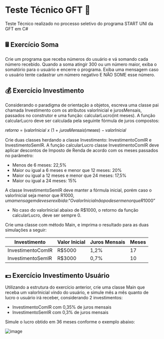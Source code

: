 # Teste Técnico GFT 📝

Teste Técnico realizado no processo seletivo do programa START UNI da GFT em C#

## 🖩 Exercício Soma

Crie um programa que receba números do usuário e vá somando cada
número recebido. Quando a soma atingir 300 ou um número maior, exiba o
somatório para o usuário e encerre o programa.
Exiba uma mensagem caso o usuário tente cadastrar um número negativo E
NÃO SOME esse número.

## 💰 Exercício Investimento

Considerando o paradigma de orientação a objetos, escreva uma classe pai
chamada Investimento com os atributos valorInicial e jurosMensais,
passados no construtor e uma função: calcularLucro(int meses).
A função calcularLucro deve ser calculada pela seguinte fórmula de juros
compostos:

𝑟𝑒𝑡𝑜𝑟𝑛𝑜 = (𝑣𝑎𝑙𝑜𝑟𝐼𝑛𝑖𝑐𝑖𝑎𝑙 𝑥 (1 + 𝑗𝑢𝑟𝑜𝑠𝑀𝑒𝑛𝑠𝑎𝑖𝑠)𝑚𝑒𝑠𝑒𝑠) − 𝑣𝑎𝑙𝑜𝑟𝐼𝑛𝑖𝑐𝑖𝑎𝑙

Crie duas classes herdando a classe Investimento: InvestimentoComIR e
InvestimentoSemIR.
A função calcularLucro classe InvestimentoComIR deve aplicar
descontos de Imposto de Renda de acordo com os meses passados
no parâmetro:
- Menos de 6 meses: 22,5%
- Maior ou igual a 6 meses e menor que 12 meses: 20%
- Maior ou igual a 12 meses e menor que 24 meses: 17,5%
- Maior ou igual a 24 meses: 15%

A classe InvestimentoSemIR deve manter a fórmula inicial, porém
caso o valorInicial seja menor que R$1000 , uma mensagem deve
ser exibida: “O valor Inicial não pode ser menor que R$1000”
- No caso do valorInicial abaixo de R$1000, o retorno da
função calcularLucro, deve ser sempre 0.

Crie uma classe com método Main, e imprima o resultado para as duas
simulações a seguir:

| Investimento    | Valor Inicial  | Juros Mensais | Meses |
|-----------------|----------------|---------------|-------|
|InvestimentoComIR| R$5000         | 1,2%          | 17    |
|InvestimentoSemIR| R$3000         | 0,7%          | 10    |

## 💵 Exercício Investimento Usuário

Utilizando a estrutura do exercício anterior, crie uma classe Main que receba um valorInicial vindo do usuário, e simule mês a mês quanto de lucro o usuário irá receber, considerando 2 investimentos:
- InvestimentoComIR com 0,35% de juros mensais
- InvestimentoSemIR com 0,3% de juros mensais

Simule o lucro obtido em 36 meses conforme o exemplo abaixo:

![image](https://user-images.githubusercontent.com/29932387/109868922-04cd0780-7c47-11eb-814f-022f20db065d.png)
